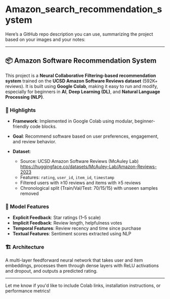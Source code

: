 # Amazon_search_recommendation_system
Here’s a GitHub repo description you can use, summarizing the project based on your images and your notes:

---

## 📦 Amazon Software Recommendation System

This project is a **Neural Collaborative Filtering-based recommendation system** trained on the **UCSD Amazon Software Reviews dataset** (592K+ reviews). It is built using **Google Colab**, making it easy to run and modify, especially for beginners in **AI**, **Deep Learning (DL)**, and **Natural Language Processing (NLP)**.

### 🚀 Highlights

* **Framework**: Implemented in Google Colab using modular, beginner-friendly code blocks.
* **Goal**: Recommend software based on user preferences, engagement, and review behavior.
* **Dataset**:

  * Source: UCSD Amazon Software Reviews (McAuley Lab) https://huggingface.co/datasets/McAuley-Lab/Amazon-Reviews-2023
  * Features: `rating`, `user_id`, `item_id`, `timestamp`
  * Filtered users with ≥10 reviews and items with ≥5 reviews
  * Chronological split (Train/Val/Test: 70/15/15) with unseen samples removed

### 🧠 Model Features

* **Explicit Feedback**: Star ratings (1–5 scale)
* **Implicit Feedback**: Review length, helpfulness votes
* **Temporal Features**: Review recency and time since purchase
* **Textual Features**: Sentiment scores extracted using NLP

### 🏗️ Architecture

A multi-layer feedforward neural network that takes user and item embeddings, processes them through dense layers with ReLU activations and dropout, and outputs a predicted rating.

---

Let me know if you'd like to include Colab links, installation instructions, or performance metrics!

